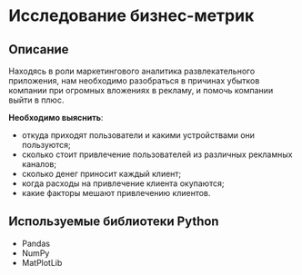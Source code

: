 # Исследование бизнес-метрик

## Описание
Находясь в роли маркетингового аналитика развлекательного приложения, нам необходимо разобраться в
причинах убытков компании при огромных вложениях в рекламу, и помочь компании выйти в плюс.

**Необходимо выяснить**:
* откуда приходят пользователи и какими устройствами они пользуются;
* сколько стоит привлечение пользователей из различных рекламных каналов;
* сколько денег приносит каждый клиент;
* когда расходы на привлечение клиента окупаются;
* какие факторы мешают привлечению клиентов.

## Используемые библиотеки Python
* Pandas
* NumPy
* MatPlotLib
